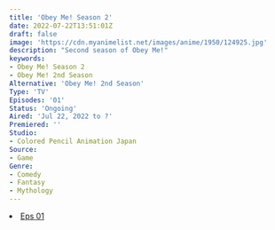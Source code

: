 ```yaml
---
title: 'Obey Me! Season 2'
date: 2022-07-22T13:51:01Z
draft: false
image: 'https://cdn.myanimelist.net/images/anime/1950/124925.jpg'
description: "Second season of Obey Me!"
keywords:
- Obey Me! Season 2
- Obey Me! 2nd Season
Alternative: 'Obey Me! 2nd Season'
Type: 'TV'
Episodes: '01'
Status: 'Ongoing'
Aired: 'Jul 22, 2022 to ?'
Premiered: ''
Studio:
- Colored Pencil Animation Japan
Source:
- Game
Genre:
- Comedy
- Fantasy
- Mythology
---
```


<div class="bc-1 d-g p-5">
<li class="d-g gg-5 gtc-e">
  <a id="allvideo" href="#" data-video="//embed.hugonime.repl.co/videokf.php?id=ObeyMeSS2/Obey Me! S2 - 01" rel=nofollow">Eps 01</a>
</li>
</div>
